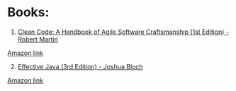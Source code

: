 # Books:

1. [Clean Code: A Handbook of Agile Software Craftsmanship (1st Edition) - Robert Martin](https://github.com/lusavova/book-summary/tree/master/Clean%20Code%20-%20Robert%20Martin)

[Amazon link](https://www.amazon.com/Clean-Code-Handbook-Software-Craftsmanship/dp/0132350882)

2. [Effective Java (3rd Edition) - Joshua Bloch](https://github.com/lusavova/book-summary/tree/master/Effective%20Java%20-%20%20Joshua%20Bloch)

[Amazon link](https://www.amazon.com/Joshua-Bloch/e/B001CDCVUG/ref=dp_byline_cont_book_1)
